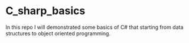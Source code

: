 # C_sharp_basics


In this repo I will demonstrated some basics of C# that starting from data structures to object oriented programming.
